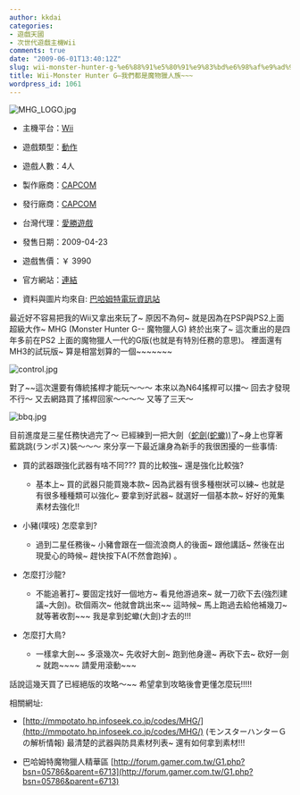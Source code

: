 ```yaml
---
author: kkdai
categories:
- 遊戲天國
- 次世代遊戲主機Wii
comments: true
date: "2009-06-01T13:40:12Z"
slug: wii-monster-hunter-g-%e6%88%91%e5%80%91%e9%83%bd%e6%98%af%e9%ad%94%e7%89%a9%e7%8d%b5%e4%ba%ba%e6%97%8f
title: Wii-Monster Hunter G–我們都是魔物獵人族~~~
wordpress_id: 1061
---
```


![MHG_LOGO.jpg](http://farm4.static.flickr.com/3301/3583565835_0d9c202f94.jpg)

 

  
  * 主機平台：[Wii](http://acg.gamer.com.tw/?p=wii)
   
  * 遊戲類型：[動作](http://acg.gamer.com.tw/saleList.php?t=1&s=5&k=%E5%8B%95%E4%BD%9C)
   
  * 遊戲人數：4人 
   
  * 製作廠商：[CAPCOM](http://acg.gamer.com.tw/search.php?st=1&kw=CAPCOM)
   
  * 發行廠商：[CAPCOM](http://acg.gamer.com.tw/search.php?st=1&kw=CAPCOM)
   
  * 台灣代理：[愛勝遊戲](http://acg.gamer.com.tw/search.php?st=1&kw=%E6%84%9B%E5%8B%9D%E9%81%8A%E6%88%B2)
   
  * 發售日期：2009-04-23 
   
  * 遊戲售價：￥ 3990 
   
  * 官方網站：[連結](http://acg.gamer.com.tw/)
   
  * 資料與圖片均來自: [巴哈姆特電玩資訊站](http://www.gamer.com.tw)
 

 

最近好不容易把我的Wii又拿出來玩了~ 原因不為何~ 就是因為在PSP與PS2上面超級大作~ MHG (Monster Hunter G-- 魔物獵人G) 終於出來了~ 這次重出的是四年多前在PS2 上面的魔物獵人一代的G版(也就是有特別任務的意思)。 裡面還有MH3的試玩版~ 算是相當划算的一個~~~~~~~

 

![control.jpg](http://farm3.static.flickr.com/2471/3583565435_3659fb3308.jpg)

 

對了~~這次還要有傳統搖桿才能玩～～～ 本來以為N64搖桿可以擋～ 回去才發現不行～ 又去網路買了搖桿回家～～～～ 又等了三天～

 

 

![bbq.jpg](http://farm4.static.flickr.com/3361/3584372404_e9eb01a701.jpg)

 

目前進度是三星任務快過完了～ 已經練到一把大劍（[蛇劍(蛇蠍))](http://mmpotato.hp.infoseek.co.jp/codes/MHG/Bugu/sword.html)了~身上也穿著藍跳跳(ランポス)裝～～～ 來分享一下最近讓身為新手的我很困擾的一些事情:

 

  
  * 買的武器跟強化武器有啥不同??? 買的比較強~ 還是強化比較強?             
    * 基本上~ 買的武器只能買幾本款~ 因為武器有很多種樹狀可以練~ 也就是有很多種種類可以強化~ 要拿到好武器~ 就選好一個基本款~ 好好的蒐集素材去強化!! 
       
   
  * 小豬(噗吱) 怎麼拿到?             
    * 過到二星任務後~ 小豬會跟在一個流浪商人的後面~ 跟他講話~ 然後在出現愛心的時候~ 趕快按下A(不然會跑掉) 。 
       
   
  * 怎麼打沙龍?             
    * 不能追著打~ 要固定找好一個地方~ 看見他游過來~ 就一刀砍下去(強烈建議~大劍)。砍個兩次~ 他就會跳出來~~ 這時候~ 馬上跑過去給他補幾刀~ 就等著收割~~~ 我是拿到蛇蠍(大劍)才去的!!! 
       
   
  * 怎麼打大鳥?             
    * 一樣拿大劍~~ 多滾幾次~ 先收好大劍~ 跑到他身邊~ 再砍下去~ 砍好一劍~ 就跑~~~~ 請愛用滾動~~~ 
       
 

話說這幾天買了已經絕版的攻略～~~ 希望拿到攻略後會更懂怎麼玩!!!!!

 

 

相關網址:

 

  
  * [http://mmpotato.hp.infoseek.co.jp/codes/MHG/](http://mmpotato.hp.infoseek.co.jp/codes/MHG/) (モンスターハンターＧの解析情報) 最清楚的武器與防具素材列表~ 還有如何拿到素材!!! 
   
  * 巴哈姆特魔物獵人精華區 [http://forum.gamer.com.tw/G1.php?bsn=05786&parent=6713](http://forum.gamer.com.tw/G1.php?bsn=05786&parent=6713)
